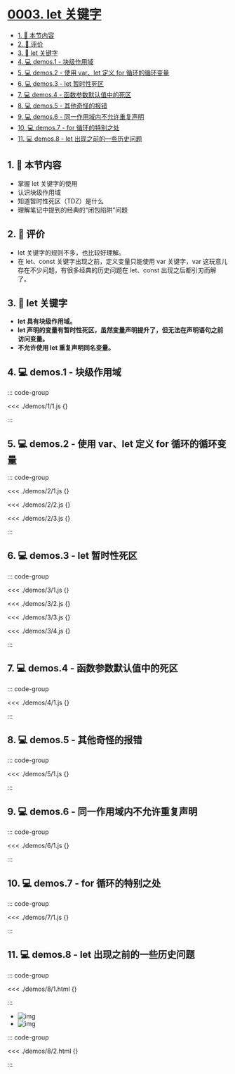 # [0003. let 关键字](https://github.com/Tdahuyou/TNotes.html-css-js/tree/main/notes/0003.%20let%20%E5%85%B3%E9%94%AE%E5%AD%97)

<!-- region:toc -->

- [1. 🎯 本节内容](#1--本节内容)
- [2. 🫧 评价](#2--评价)
- [3. 📒 let 关键字](#3--let-关键字)
- [4. 💻 demos.1 - 块级作用域](#4--demos1---块级作用域)
- [5. 💻 demos.2 - 使用 var、let 定义 for 循环的循环变量](#5--demos2---使用-varlet-定义-for-循环的循环变量)
- [6. 💻 demos.3 - let 暂时性死区](#6--demos3---let-暂时性死区)
- [7. 💻 demos.4 - 函数参数默认值中的死区](#7--demos4---函数参数默认值中的死区)
- [8. 💻 demos.5 - 其他奇怪的报错](#8--demos5---其他奇怪的报错)
- [9. 💻 demos.6 - 同一作用域内不允许重复声明](#9--demos6---同一作用域内不允许重复声明)
- [10. 💻 demos.7 - for 循环的特别之处](#10--demos7---for-循环的特别之处)
- [11. 💻 demos.8 - let 出现之前的一些历史问题](#11--demos8---let-出现之前的一些历史问题)

<!-- endregion:toc -->

## 1. 🎯 本节内容

- 掌握 let 关键字的使用
- 认识块级作用域
- 知道暂时性死区（TDZ）是什么
- 理解笔记中提到的经典的“闭包陷阱”问题

## 2. 🫧 评价

- let 关键字的规则不多，也比较好理解。
- 在 let、const 关键字出现之前，定义变量只能使用 var 关键字，var 这玩意儿存在不少问题，有很多经典的历史问题在 let、const 出现之后都引刃而解了。

## 3. 📒 let 关键字

- **let 具有块级作用域。**
- **let 声明的变量有暂时性死区，虽然变量声明提升了，但无法在声明语句之前访问变量。**
- **不允许使用 let 重复声明同名变量。**

## 4. 💻 demos.1 - 块级作用域

::: code-group

<<< ./demos/1/1.js {}

:::

## 5. 💻 demos.2 - 使用 var、let 定义 for 循环的循环变量

::: code-group

<<< ./demos/2/1.js {}

<<< ./demos/2/2.js {}

<<< ./demos/2/3.js {}

:::

## 6. 💻 demos.3 - let 暂时性死区

::: code-group

<<< ./demos/3/1.js {}

<<< ./demos/3/2.js {}

<<< ./demos/3/3.js {}

<<< ./demos/3/4.js {}

:::

## 7. 💻 demos.4 - 函数参数默认值中的死区

::: code-group

<<< ./demos/4/1.js {}

:::

## 8. 💻 demos.5 - 其他奇怪的报错

::: code-group

<<< ./demos/5/1.js {}

:::

## 9. 💻 demos.6 - 同一作用域内不允许重复声明

::: code-group

<<< ./demos/6/1.js {}

:::

## 10. 💻 demos.7 - for 循环的特别之处

::: code-group

<<< ./demos/7/1.js {}

:::

## 11. 💻 demos.8 - let 出现之前的一些历史问题

::: code-group

<<< ./demos/8/1.html {}

:::

- ![img](https://cdn.jsdelivr.net/gh/Tdahuyou/imgs@main/2024-12-27-14-15-51.png)
- ![img](https://cdn.jsdelivr.net/gh/Tdahuyou/imgs@main/2024-12-27-14-15-58.png)

::: code-group

<<< ./demos/8/2.html {}

:::

